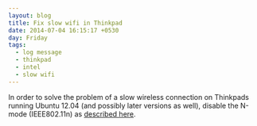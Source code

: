 ```yaml
---
layout: blog
title: Fix slow wifi in Thinkpad
date: 2014-07-04 16:15:17 +0530
day: Friday
tags:
  - log message
  - thinkpad
  - intel
  - slow wifi
---
```


In order to solve the problem of a slow wireless connection on Thinkpads running Ubuntu 12.04 (and possibly later versions as well), disable the N-mode (IEEE802.11n) as [described here](http://askubuntu.com/questions/119578/how-to-fix-slow-wireless-on-machines-with-intel-wireless-cards).

